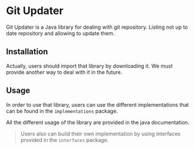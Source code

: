 # Git Updater

Git Updater is a Java library for dealing with git repository. Listing not up to date repository and allowing to update them.

## Installation

Actually, users should import that library by downloading it. We must provide another way to deal with it in the future.

## Usage

In order to use that library, users can use the different implementations that can be found in the `implementations` package.

All the different usage of the library are provided in the java documentation.

> Users also can build their own implementation by using interfaces provided in the `interfaces` package.

